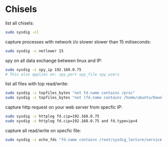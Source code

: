 # Chisels

list all chisels:
```bash
sudo sysdig -cl
```

capture processes with network i/o slower slower than 15 miliseconds:
```bash
sudo sysdig -c netlower 15
```

spy on all data exchange between linux and IP:
```bash
sudo sysdig -c spy_ip 192.168.0.75
# This also applies on: spy_port spy_file spy_users
```

list all files with top read/write:
```bash
sudo sysdig -c topfiles_bytes "not fd.name contains /proc"
sudo sysdig -c topfiles_bytes "not (fd.name contains /home/ubuntu/Download or fd.name contains /home/ubuntu/Documents)"
```

capture http request on your web server from specfic IP:
```bash
sudo sysdig -c httplog fd.cip=192.168.0.75
sudo sysdig -c httplog fd.cip=192.168.0.75 and fd.type=ipv4
```

capture all read/write on specfic file:
```bash
sudo sysdig -c echo_fds "fd.name contains /root/sysdig_lecture/service.conf"
```

